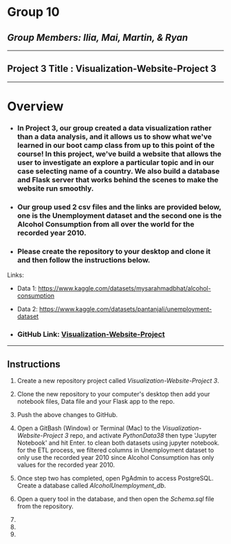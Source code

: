 # **Group 10**

## _Group Members: Ilia, Mai, Martin, & Ryan_

_________________________________________________________________________

## Project 3 Title : Visualization-Website-Project 3

_________________________________________________________________________

# **Overview**
- ### In Project 3, our group created a data visualization rather than a data analysis, and it allows us to show what we've learned in our boot camp class from up to this point of the course! In this project, we've build a website that allows the user to investigate an explore a particular topic and in our case selecting name of a country. We also build a database and Flask server that works behind the scenes to make the website run smoothly. 

- ### Our group used 2 csv files and the links are provided below, one is the Unemployment dataset and the second one is the Alcohol Consumption from all over the world for the recorded year 2010.

- ### Please create the repository to your desktop and clone it and then follow the instructions below.




Links:

- Data 1: https://www.kaggle.com/datasets/mysarahmadbhat/alcohol-consumption

- Data 2: https://www.kaggle.com/datasets/pantanjali/unemployment-dataset

- ### GitHub Link: [Visualization-Website-Project](https://github.com/Grimsbear/Visualization-Website-Project-3)

_________________________________________________________________________

## **Instructions**

 1. Create a new repository project called *Visualization-Website-Project 3*. 

 2. Clone the new repository to your computer's desktop then add your notebook files, Data file and your Flask app to the repo.

 3. Push the above changes to GitHub.

 4. Open a GitBash (Window) or Terminal (Mac) to the *Visualization-Website-Project 3* repo, and activate *PythonData38* then type 'Jupyter Notebook' and hit Enter. to clean both datasets using jupyter notebook. for the ETL process, we filtered columns in Unemployment dataset to only use the recorded year 2010 since Alcohol Consumption has only values for the recorded year 2010. 

 3. Once step two has completed, open PgAdmin to access PostgreSQL. Create a database called *AlcoholUnemployment_db*.

4. Open a query tool in the database, and then open the *Schema.sql* file from the repository.



7. 

8.

9.





